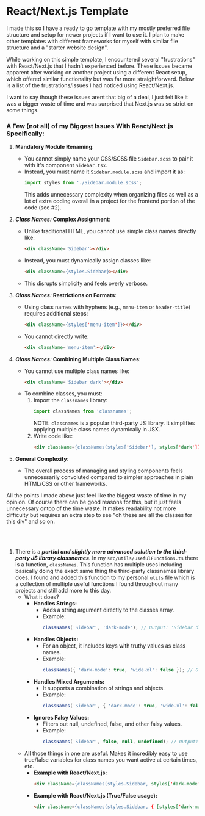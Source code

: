 
# React/Next.js Template

I made this so I have a ready to go template with my mostly preferred file structure and setup for newer projects if I want to use it. I plan to make other templates with different frameworks for myself with similar file structure and a "starter website design".

While working on this simple template, I encountered several "frustrations" with React/Next.js that I hadn’t experienced before. These issues became apparent after working on another project using a different React setup, which offered similar functionality but was far more straightforward. Below is a list of the frustrations/issues I had noticed using React/Next.js.

I want to say though these issues arent that big of a deal, I just felt like it was a bigger waste of time and was surprised that Next.js was so strict on some things.

### A Few (not all) of my Biggest Issues With React/Next.js Specifically:
1. **Mandatory Module Renaming**:
   - You cannot simply name your CSS/SCSS file `Sidebar.scss` to pair it with it's component `Sidebar.tsx`.
   - Instead, you must name it `Sidebar.module.scss` and import it as:
     ```typescript
     import styles from './Sidebar.module.scss';
     ```
     This adds unnecessary complexity when organizing files as well as a lot of extra coding overall in a project for the frontend portion of the code (see #2).
2. **_Class Names:_ Complex Assignment**:
   - Unlike traditional HTML, you cannot use simple class names directly like:
     ```html
     <div className='Sidebar'></div>
     ```
   - Instead, you must dynamically assign classes like:
     ```html
     <div className={styles.Sidebar}></div>
     ```
   - This disrupts simplicity and feels overly verbose.
3. **_Class Names:_ Restrictions on Formats**:
   - Using class names with hyphens (e.g., `menu-item` or `header-title`) requires additional steps:
     ```html
     <div className={styles['menu-item']}></div>
     ```
   - You cannot directly write:
     ```html
     <div className='menu-item'></div>
     ```
4. **_Class Names:_ Combining Multiple Class Names**:
   - You cannot use multiple class names like:
     ```html
     <div className='Sidebar dark'></div>
     ```
   - To combine classes, you must:
     1. Import the `classnames` library:
        ```typescript
        import classNames from 'classnames';
        ```
        NOTE: `classnames` is a popular third-party JS library. It simplifies applying multiple class names dynamically in JSX.
     2. Write code like:
        ```html
        <div className={classNames(styles['Sidebar'], styles['dark'])}></div>
        ```

5. **General Complexity**:
   - The overall process of managing and styling components feels unnecessarily convoluted compared to simpler approaches in plain HTML/CSS or other frameworks.

All the points I made above just feel like the biggest waste of time in my opinion. Of course there can be good reasons for this, but it just feels unnecessary ontop of the time waste. It makes readability not more difficulty but requires an extra step to see "oh these are all the classes for this div" and so on.

<br><br>

1. There is a ***partial and slightly more advanced solution to the third-party JS library classnames***. In my `src/utils/usefulFunctions.ts` there is a function, `classNames`. This function has multiple uses including basically doing the exact same thing the third-party classnames library does. I found and added this function to my personal `utils` file which is a collection of multiple useful functions I found throughout many projects and still add more to this day.
   - What it does?
     - **Handles Strings:**
       - Adds a string argument directly to the classes array.
       - Example:
         ```typescript
         classNames('Sidebar', 'dark-mode'); // Output: 'Sidebar dark-mode'
         ```
     - **Handles Objects:**
       - For an object, it includes keys with truthy values as class names.
       - Example:
         ```typescript
         classNames({ 'dark-mode': true, 'wide-xl': false }); // Output: 'dark-mode'
         ```
     - **Handles Mixed Arguments:**
       - It supports a combination of strings and objects.
       - Example:
         ```typescript
         classNames('Sidebar', { 'dark-mode': true, 'wide-xl': false }); // Output: 'Sidebar dark-mode'
         ```
     - **Ignores Falsy Values:**
       - Filters out null, undefined, false, and other falsy values.
       - Example:
         ```typescript
         classNames('Sidebar', false, null, undefined); // Output: 'Sidebar'
         ```
   - All those things in one are useful. Makes it incredibly easy to use true/false variables for class names you want active at certain times, etc.
     - **Example with React/Next.js:**
       ```html
       <div className={classNames(styles.Sidebar, styles['dark-mode'], styles['wide-xl'])}></div>
       ```
     - **Example with React/Next.js (True/False usage):**
       ```html
       <div className={classNames(styles.Sidebar, { [styles['dark-mode']]: true, [styles['wide-xl']]: false })}></div>
       ```

